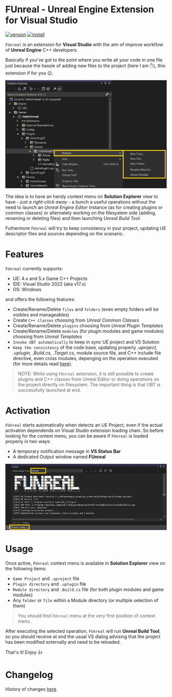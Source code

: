 # FUnreal - Unreal Engine Extension for Visual Studio

[![version](https://img.shields.io/visual-studio-marketplace/v/fdefelici.vs-funreal?color=blue&label=latest)](https://marketplace.visualstudio.com/items?itemName=fdefelici.vs-funreal) [![install](https://img.shields.io/visual-studio-marketplace/i/fdefelici.vs-funreal?color=light-green)](https://marketplace.visualstudio.com/items?itemName=fdefelici.vs-funreal)

`FUnreal` is an extension for **Visual Studio** with the aim of improve workflow of **Unreal Engine** C++ developers.

Basically if you've got to the point where you write all your code in one file just because the hassle of adding new files to the project (here I am :raised_hand:), this extension if for you :wink:.

![FUnreal context menu example](./docs/images/intro.png)

The idea is to have an handy context menu on **Solution Explorer** view to have - *just a right-click away* - a bunch a useful operations without the need to launch an *Unreal Engine Editor* instance (as for creating plugins or common classes) or alternately working on the filesystem side (adding, renaming or deleting files) and then launching *Unreal Build Tool*.

Futhermore `FUnreal` will try to keep consistency in your project, updating UE descriptor files and sources depending on the scenario.

# Features
`FUnreal` currently supports:
* UE: 4.x and 5.x Game C++ Projects
* IDE: Visual Studio 2022 (aka v17.x)
* OS: Windows

and offers the following features:
* Create/Rename/Delete `files` and `folders` (even empty folders will be visibles and manageables)
* Create `C++ classes` choosing from *Unreal Common Classes*
* Create/Rename/Delete `plugins` choosing from *Unreal Plugin Templates*
* Create/Rename/Delete `modules` (for plugin modules and game modules) choosing from *Unreal Templates*
* `Invoke UBT automatically` to keep in sync UE project and VS Solution
* `Keep the consistency` of the code base, updating properly *.uproject, .uplugin, .Build.cs, .Target.cs*, module source file, and C++ include file directive, even cross modules, depenging on the operation executed (for more details read [here](./docs/DETAILS.md)).

> NOTE: While using `FUnreal` extension, it is still possible to create plugins and C++ classes from Unreal Editor or doing operations on the project directly on filesystem. The important thing is that UBT is successfully launched at end.

# Activation
`FUnreal` starts automatically when detects an UE Project, even if the actual activation dependends on Visual Studio extension loading chain. So before looking for the context menu, you can be aware if `FUnreal` is loaded properly in two ways:
* A temporary notification message in **VS Status Bar**
* A dedicated Output window named **FUnreal**

![FUnreal notification](./docs/images/notify.png)

# Usage
Once active, `FUnreal` context menu is available in **Solution Explorer** view on the following items:
* `Game Project` and `.uproject` file
* `Plugin directory` and `.uplugin` file
* `Module directory` and `.Build.cs` file (for both plugin modules and game modules)
* Any `folder` or `file` within a Module directory (or multiple selection of them)

> You should find `FUnreal` menu at the very first position of context menu .

After executing the selected operation, `FUnreal` will run **Unreal Build Tool**, so you should receive at end the usual VS dialog advising that the project has been modified externally and need to be reloaded.

That's it! Enjoy :+1:

# Changelog
History of changes [here](./docs/CHANGELOG.md).
